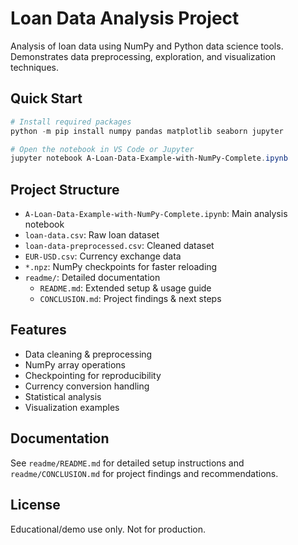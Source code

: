 # Loan Data Analysis Project

Analysis of loan data using NumPy and Python data science tools. Demonstrates data preprocessing, exploration, and visualization techniques.

## Quick Start

```powershell
# Install required packages
python -m pip install numpy pandas matplotlib seaborn jupyter

# Open the notebook in VS Code or Jupyter
jupyter notebook A-Loan-Data-Example-with-NumPy-Complete.ipynb
```

## Project Structure

- `A-Loan-Data-Example-with-NumPy-Complete.ipynb`: Main analysis notebook
- `loan-data.csv`: Raw loan dataset
- `loan-data-preprocessed.csv`: Cleaned dataset
- `EUR-USD.csv`: Currency exchange data
- `*.npz`: NumPy checkpoints for faster reloading
- `readme/`: Detailed documentation
  - `README.md`: Extended setup & usage guide
  - `CONCLUSION.md`: Project findings & next steps

## Features

- Data cleaning & preprocessing
- NumPy array operations
- Checkpointing for reproducibility
- Currency conversion handling
- Statistical analysis
- Visualization examples

## Documentation

See `readme/README.md` for detailed setup instructions and `readme/CONCLUSION.md` for project findings and recommendations.

## License

Educational/demo use only. Not for production.
